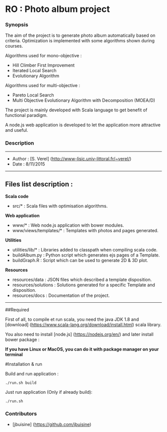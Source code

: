 # RO : Photo album project

### Synopsis

The aim of the project is to generate photo album automatically based on criteria. Optimization is implemented with some algorithms shown during courses.

Algorithms used for mono-objective :
- Hill Climber First Improvement
- Iterated Local Search
- Evolutionary Algorithm

Algorithms used for multi-objective :
- Pareto Local Search
- Multi Objective Evolutionary Algorithm with Decomposition (MOEA/D)

The project is mainly developed with Scala language to get benefit of functional paradigm.

A node.js web application is developed to let the application more attractive and useful.

### Description

-------------------
* Author      : [S. Verel] (http://www-lisic.univ-littoral.fr/~verel/)
* Date        : 8/11/2015

-------------------

## Files list description :

**Scala code**
- src/*                                 : Scala files with optimisation algorithms.    

**Web application**
- www/*                                 : Web node.js application with bower modules.
- www/views/templates/*                 : Templates with photos and pages generated.

**Utilities**
- utilities/lib/*                       : Libraries added to classpath when compiling scala code. 
- buildAlbum.py                         : Python script which generates ejs pages of a Template.
- buildGraph.R                          : Script which can be used to generate 2D & 3D plot.

**Resources**               
- resources/data                        : JSON files which described a template disposition.
- resources/solutions                   : Solutions generated for a specific Template and disposition.
- resources/docs		                : Documentation of the project.

-------------------


##Required

First of all, to compile et run scala, you need the java JDK 1.8 and [download] (https://www.scala-lang.org/download/install.html) scala library.

You also need to install [node.js] (https://nodejs.org/en/) and later install bower package :

**If you have Linux or MacOS, you can do it with package manager on your terminal**


#Installation & run

Build and run application :

```
./run.sh build
```

Just run application (Only if already build): 

```
./run.sh
```

### Contributors

* [jbuisine] (https://github.com/jbuisine)
